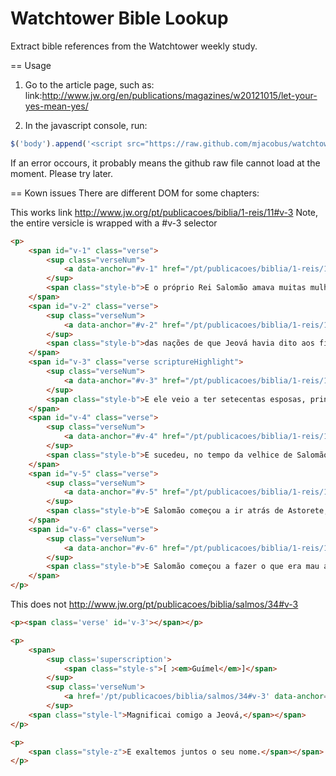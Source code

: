 Watchtower Bible Lookup
========================
Extract bible references from the Watchtower weekly study.


== Usage

1. Go to the article page, such as: link:http://www.jw.org/en/publications/magazines/w20121015/let-your-yes-mean-yes/

2. In the javascript console, run:

```javascript
$('body').append('<script src="https://raw.github.com/mjacobus/watchtower-bible-look-up/development/src/WatchtowerLookup.js" type="text/javascript"></script>');
```

If an error occours, it probably means the github raw file cannot load at the moment. Please try later.

== Kown issues
There are different DOM for some chapters:

This works link http://www.jw.org/pt/publicacoes/biblia/1-reis/11#v-3
Note, the entire versicle is wrapped with a #v-3 selector

```html
<p>
	<span id="v-1" class="verse">
		<sup class="verseNum">
			<a data-anchor="#v-1" href="/pt/publicacoes/biblia/1-reis/11#v-1">1</a>
		</sup>
		<span class="style-b">E o próprio Rei Salomão amava muitas mulheres estrangeiras além da filha de Faraó, mulheres moabitas, amonitas, edomitas, sidônias [e] hititas,</span>
	</span>
	<span id="v-2" class="verse">
		<sup class="verseNum">
			<a data-anchor="#v-2" href="/pt/publicacoes/biblia/1-reis/11#v-2">2</a>
		</sup>
		<span class="style-b">das nações de que Jeová havia dito aos filhos de Israel: “Não deveis entrar no meio delas e elas mesmas não devem entrar no vosso meio; decerto inclinarão o vosso coração a seguir os seus deuses.” Foi a elas que Salomão se apegou para [as] amar.</span>
	</span>
	<span id="v-3" class="verse scriptureHighlight">
		<sup class="verseNum">
			<a data-anchor="#v-3" href="/pt/publicacoes/biblia/1-reis/11#v-3">3</a>
		</sup>
		<span class="style-b">E ele veio a ter setecentas esposas, princesas, e trezentas concubinas; e suas esposas gradualmente lhe inclinaram o coração.</span>
	</span>
	<span id="v-4" class="verse">
		<sup class="verseNum">
			<a data-anchor="#v-4" href="/pt/publicacoes/biblia/1-reis/11#v-4">4</a>
		</sup>
		<span class="style-b">E sucedeu, no tempo da velhice de Salomão, que as próprias esposas dele lhe haviam inclinado o coração para seguir outros deuses; e seu coração não se mostrou pleno para com Jeová, seu Deus, como o coração de Davi, seu pai.</span>
	</span>
	<span id="v-5" class="verse">
		<sup class="verseNum">
			<a data-anchor="#v-5" href="/pt/publicacoes/biblia/1-reis/11#v-5">5</a>
		</sup>
		<span class="style-b">E Salomão começou a ir atrás de Astorete, deusa dos sidônios, e atrás de Milcom, a coisa repugnante dos amonitas.</span>
	</span>
	<span id="v-6" class="verse">
		<sup class="verseNum">
			<a data-anchor="#v-6" href="/pt/publicacoes/biblia/1-reis/11#v-6">6</a>
		</sup>
		<span class="style-b">E Salomão começou a fazer o que era mau aos olhos de Jeová e não seguiu plenamente a Jeová como Davi, seu pai.</span>
	</span>
</p>

```

This does not http://www.jw.org/pt/publicacoes/biblia/salmos/34#v-3

```html
<p><span class='verse' id='v-3'></span></p>

<p>
	<span>
		<sup class='superscription'>
			<span class="style-s">[ ג<em>Guímel</em>]</span>
		</sup>
		<sup class='verseNum'>
			<a href='/pt/publicacoes/biblia/salmos/34#v-3' data-anchor='#v-3'>3</a>
		</sup>
	<span class="style-l">Magnificai comigo a Jeová,</span></span>
</p>

<p>
	<span class="style-z">E exaltemos juntos o seu nome.</span></span>
</p>

```